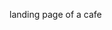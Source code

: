 <!-- # Reactjs-bootstrap-sass boilerplate

This project was bootstrapped with [Create React App](https://github.com/facebook/create-react-app).

## Start script

In the project directory, you can run:

### `npm start`

Runs the app in the development mode.
Open [http://localhost:8080](http://localhost:8080) to view it in your browser.
The port has been changed from the default one to 8080 by specifying it as an environment variable.

The page will reload when you make changes.
You may also see any lint errors in the console. -->

landing page of a cafe

